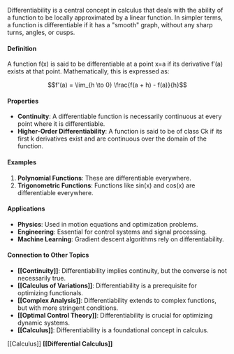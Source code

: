 Differentiability is a central concept in calculus that deals with the ability of a function to be locally approximated by a linear function. In simpler terms, a function is differentiable if it has a "smooth" graph, without any sharp turns, angles, or cusps.

#### Definition

A function f(x) is said to be differentiable at a point x=a if its derivative f′(a) exists at that point. Mathematically, this is expressed as:

$$f'(a) = \lim_{h \to 0} \frac{f(a + h) - f(a)}{h}$$

#### Properties

- **Continuity**: A differentiable function is necessarily continuous at every point where it is differentiable.
- **Higher-Order Differentiability**: A function is said to be of class Ck if its first k derivatives exist and are continuous over the domain of the function.

#### Examples

1. **Polynomial Functions**: These are differentiable everywhere.
2. **Trigonometric Functions**: Functions like sin⁡(x) and cos⁡(x) are differentiable everywhere.

#### Applications

- **Physics**: Used in motion equations and optimization problems.
- **Engineering**: Essential for control systems and signal processing.
- **Machine Learning**: Gradient descent algorithms rely on differentiability.

#### Connection to Other Topics

- **[[Continuity]]**: Differentiability implies continuity, but the converse is not necessarily true.
- **[[Calculus of Variations]]**: Differentiability is a prerequisite for optimizing functionals.
- **[[Complex Analysis]]**: Differentiability extends to complex functions, but with more stringent conditions.
- **[[Optimal Control Theory]]**: Differentiability is crucial for optimizing dynamic systems.
- **[[Calculus]]**: Differentiability is a foundational concept in calculus.

[[Calculus]]
**[[Differential Calculus]]**